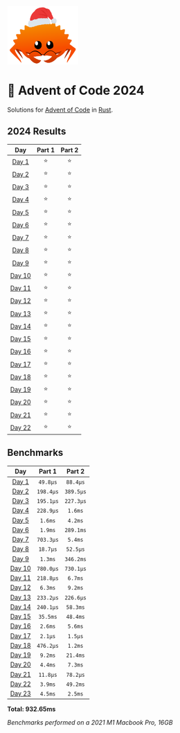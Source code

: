 <img src="./.assets/christmas_ferris.png" width="164">

# 🎄 Advent of Code 2024

Solutions for [Advent of Code](https://adventofcode.com/) in [Rust](https://www.rust-lang.org/).

<!--- advent_readme_stars table --->
## 2024 Results

| Day | Part 1 | Part 2 |
| :---: | :---: | :---: |
| [Day 1](https://adventofcode.com/2024/day/1) | ⭐ | ⭐ |
| [Day 2](https://adventofcode.com/2024/day/2) | ⭐ | ⭐ |
| [Day 3](https://adventofcode.com/2024/day/3) | ⭐ | ⭐ |
| [Day 4](https://adventofcode.com/2024/day/4) | ⭐ | ⭐ |
| [Day 5](https://adventofcode.com/2024/day/5) | ⭐ | ⭐ |
| [Day 6](https://adventofcode.com/2024/day/6) | ⭐ | ⭐ |
| [Day 7](https://adventofcode.com/2024/day/7) | ⭐ | ⭐ |
| [Day 8](https://adventofcode.com/2024/day/8) | ⭐ | ⭐ |
| [Day 9](https://adventofcode.com/2024/day/9) | ⭐ | ⭐ |
| [Day 10](https://adventofcode.com/2024/day/10) | ⭐ | ⭐ |
| [Day 11](https://adventofcode.com/2024/day/11) | ⭐ | ⭐ |
| [Day 12](https://adventofcode.com/2024/day/12) | ⭐ | ⭐ |
| [Day 13](https://adventofcode.com/2024/day/13) | ⭐ | ⭐ |
| [Day 14](https://adventofcode.com/2024/day/14) | ⭐ | ⭐ |
| [Day 15](https://adventofcode.com/2024/day/15) | ⭐ | ⭐ |
| [Day 16](https://adventofcode.com/2024/day/16) | ⭐ | ⭐ |
| [Day 17](https://adventofcode.com/2024/day/17) | ⭐ | ⭐ |
| [Day 18](https://adventofcode.com/2024/day/18) | ⭐ | ⭐ |
| [Day 19](https://adventofcode.com/2024/day/19) | ⭐ | ⭐ |
| [Day 20](https://adventofcode.com/2024/day/20) | ⭐ | ⭐ |
| [Day 21](https://adventofcode.com/2024/day/21) | ⭐ | ⭐ |
| [Day 22](https://adventofcode.com/2024/day/22) | ⭐ | ⭐ |
<!--- advent_readme_stars table --->

<!--- benchmarking table --->
## Benchmarks

| Day | Part 1 | Part 2 |
| :---: | :---: | :---:  |
| [Day 1](./src/bin/01.rs) | `49.8µs` | `88.4µs` |
| [Day 2](./src/bin/02.rs) | `198.4µs` | `389.5µs` |
| [Day 3](./src/bin/03.rs) | `195.1µs` | `227.3µs` |
| [Day 4](./src/bin/04.rs) | `228.9µs` | `1.6ms` |
| [Day 5](./src/bin/05.rs) | `1.6ms` | `4.2ms` |
| [Day 6](./src/bin/06.rs) | `1.9ms` | `289.1ms` |
| [Day 7](./src/bin/07.rs) | `703.3µs` | `5.4ms` |
| [Day 8](./src/bin/08.rs) | `18.7µs` | `52.5µs` |
| [Day 9](./src/bin/09.rs) | `1.3ms` | `346.2ms` |
| [Day 10](./src/bin/10.rs) | `780.0µs` | `730.1µs` |
| [Day 11](./src/bin/11.rs) | `218.8µs` | `6.7ms` |
| [Day 12](./src/bin/12.rs) | `6.3ms` | `9.2ms` |
| [Day 13](./src/bin/13.rs) | `233.2µs` | `226.6µs` |
| [Day 14](./src/bin/14.rs) | `240.1µs` | `58.3ms` |
| [Day 15](./src/bin/15.rs) | `35.5ms` | `48.4ms` |
| [Day 16](./src/bin/16.rs) | `2.6ms` | `5.6ms` |
| [Day 17](./src/bin/17.rs) | `2.1µs` | `1.5µs` |
| [Day 18](./src/bin/18.rs) | `476.2µs` | `1.2ms` |
| [Day 19](./src/bin/19.rs) | `9.2ms` | `21.4ms` |
| [Day 20](./src/bin/20.rs) | `4.4ms` | `7.3ms` |
| [Day 21](./src/bin/21.rs) | `11.8µs` | `78.2µs` |
| [Day 22](./src/bin/22.rs) | `3.9ms` | `49.2ms` |
| [Day 23](./src/bin/23.rs) | `4.5ms` | `2.5ms` |

**Total: 932.65ms**
<!--- benchmarking table --->

*Benchmarks performed on a 2021 M1 Macbook Pro, 16GB*
